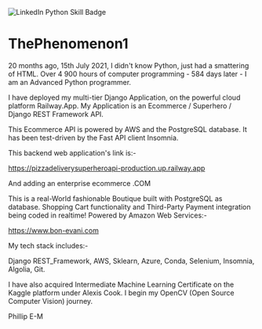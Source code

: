 ![LinkedIn Python Skill Badge](https://user-images.githubusercontent.com/96743401/154258965-dc261437-a916-442b-aed4-0d6ea3e095c8.png)
# ThePhenomenon1

20 months ago, 15th July 2021, I didn't know Python, just had a smattering of HTML.
Over 4 900 hours of computer programming - 584 days later - I am an Advanced Python programmer. 

I have deployed my multi-tier Django Application, on the powerful cloud platform Railway.App. 
My Application is an Ecommerce / Superhero / Django REST Framework API.

This Ecommerce API is powered by AWS and the PostgreSQL database.
It has been test-driven by the Fast API client Insomnia.

This backend web application's link is:-

https://pizzadeliverysuperheroapi-production.up.railway.app

And adding an enterprise ecommerce .COM

This is a real-World fashionable Boutique built with PostgreSQL as database. Shopping Cart functionality and Third-Party Payment integration being coded in realtime! Powered by Amazon Web Services:-

https://www.bon-evani.com


My tech stack includes:-

Django REST_Framework,
AWS,
Sklearn,
Azure,
Conda,
Selenium,
Insomnia,
Algolia,
Git.

I have also acquired Intermediate Machine Learning Certificate on the Kaggle platform under Alexis Cook. I begin my OpenCV (Open Source Computer Vision) journey.

Phillip E-M
